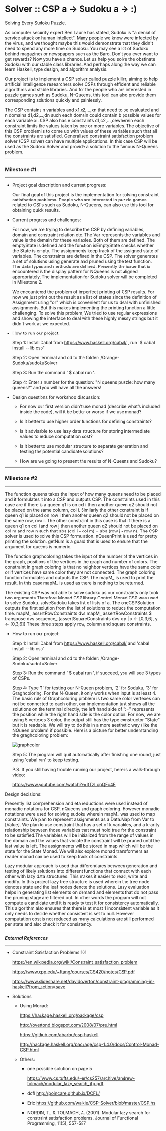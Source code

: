 # Solver :: CSP a -> Sudoku a -> :) 

Solving Every Sudoku Puzzle. 

As computer security expert Ben Laurie has stated, Sudoku is "a denial of service attack on human intellect". Many people we know were infected by the virus, and we thought maybe this would demonstrate that they didn't need to spend any more time on Sudoku. You may see a lot of Sudoku behind magazines or newspapers such as the Baro. Don’t you ever want to get rewards? Now you have a chance. Let us help you solve the obstinate Sudoku with our stable class libraries. And perhaps along the way we can learn Haskell, type design, and algorithm analysis.


Our project is to implement a CSP solver called puzzle killer, aiming to help artificial intelligence researchers solve CSPs through efficient and reliable algorithms and stable libraries. And for the people who are interested in puzzle games such as Sudoku, N-Queens, this tool can also provide them corresponding solutions quickly and painlessly.


The CSP contains n variables and x1,x2,...,xn that need to be evaluated and n domains d1,d2,...,dn such each domain could contain b possible values for each variable xi. CSP also has e constraints c1,c2,...,cewherein each constraint limits the values taken by one or more variables. The objective of this CSP problem is to come up with values of these variables such that all the constraints are satisfied. Generalized constraint satisfaction problem solver (CSP solver) can have multiple applications. In this case CSP will be used as the Sudoku Solver and provide a solution to the famous N-Queens problem.

***********************
### Milestone #1
***********************

- Project goal description and current progress:

  Our final goal of this project is the implementation for solving constraint satisfaction problems. People who are interested in puzzle games related to CSPs such as Sudoku, N-Queens, can also use this tool for obtaining quick results.
 
- Current progress and challenges:

  For now, we are trying to describe the CSP by defining variables, domain and constraint relation etc. The Var represents the variables and value is the domain for these variables. Both of them are defined. The emptyState is defined and the function isEmptyState checks whether the State is empty. The assignments keep track of the assigned state of variables. The constraints are defined in the CSP. The solver generates a set of solutions using generate and pruned using the test function. The data types and methods are defined. Presently the issue that is encountered is the display pattern for NQueens is not aligned appropriately. The implementation for Sudoku solver will be completed in Milestone 2. 
  
  We encountered the problem of imperfect printing of CSP results. For now we just print out the result as a list of states since the definition of Assignment using "or" which is convenient for us to deal with unfinished assignments. But this makes implementing the printing function a little challenging. To solve this  problem, We tried to use regular expressions and showing the interface to deal with these highly messy strings but it didn't work as we expected.


- How to run our project:

  Step 1: Install Cabal from https://www.haskell.org/cabal/ , run '$ cabal install --lib csp"

  Step 2: Open terminal and cd to the folder: /Orange-Sudoku/sudokuSolver

  Step 3: Run the command ‘ $ cabal run ’. 

  Step 4: Enter a number for the question: "N queens puzzle: how many queens?" and you will have all the answers!
  
  

- Design questions for workshop discussion:

  - For now our first version didn’t use monad (describe what’s included inside the code), will it be better or worse if we use monad?

  - Is it better to use higher order functions for defining constraints?

  - Is it advisable to use lazy data structure for storing intermediate values to reduce computation cost?

  - Is it better to use modular structure to separate generation and testing the potential candidate solutions? 
 
  - How are we going to present the results of N-Queens and Sudoku?


***********************
### Milestone #2
***********************

   The function queens takes the input of how many queens need to be placed and it formulates it into a CSP and outputs CSP. The constraints used in this case are if there is a queen q1 is on col i then another queen q2 should not be placed on the same column, col i. Similarly the other constraint is if queen q1 is placed on row i then another queen q2 should not be placed on the same row, row i. The other constraint in this case is that if there is a queen q1 on col i and row j then another queen q2 should not be placed on col m and row n such that abs (col i - col m) = abs (row j - row n). The CSP solver is used to solve this CSP formulation. nQueenPrint is used for pretty printing the solution. getNum is a guard that is used to ensure that the argument for queens is numeric.

   The function graphcoloring takes the input of the number of the vertices in the graph, positions of the vertices in the graph and number of colors. The constraint in graph coloring is that no neighbor vertices have the same color or if vertices have same color they are not connected. The graph coloring function formulates and outputs the CSP. The mapM_ is used to print the result. In this case mapM_ is used as there is nothing to be returned. 
 
   The existing CSP was not able to solve sudoku as our constraints only took two arguments.Therefore Monad CSP library Control.Monad.CSP was used to solve Sudoku. solveSudoku takes list of lists of a. The oneCSPSolution outputs the first solution from the list of solutions to reduce the computation time. 
mapM_ assertRowConstraints dvs
mapM_ assertRowConstraints $ transpose dvs
sequence_ [assertSquareConstraints dvs x y | x <- [0,3,6], y <- [0,3,6]]
These three steps apply row, column and square constraints. 

- How to run our project:

  Step 1: Install Cabal from https://www.haskell.org/cabal/ and 'cabal install --lib csp'

  Step 2: Open terminal and cd to the folder: /Orange-Sudoku/sudokuSolver

  Step 3: Run the command ‘ $ cabal run ’, if succeed, you will see 3 types of CSPs. 

  Step 4: Type '1' for testing our N-Queen problem, '2' for Soduku, '3' for Graghcoloring. For the N-Queen, it only works when input is at least 4. The basic rule of Graphcoloring problem is two same color vertexes can not be connected to each other, our implementation just shows all the solutions on the terminal directly, the left hand side of ":=" represents the position while the right hand side is the color option. For now, we are using 5 vertexes 3 color, the output still has the type constructor "State" but it is readable. We will try to do this in a more aesthetic way (like the NQueen problem) if possible.
  Here is a picture for better understanding the graghcoloring problem:
 
  ![graphcolor](https://user-images.githubusercontent.com/56494388/119771665-e73cc200-be72-11eb-9973-c7d8c9294e6e.png)

  Step 5: The program will quit automatically after finishing one round, just using 'cabal run' to keep testing.
  
  
  P.S. If you still having trouble running our project, here is a walk-through video:
  
  https://www.youtube.com/watch?v=3TzLcpQFc4E

Design decisions:


   Presently list comprehension and eta reductions were used instead of monadic notations for CSP, nQueens and graph coloring. However monadic notations were used for solving sudoku wherein mapM_ was used to map constraints. We plan to represent assignments as a Data.Map from Var to [Value]. We plan to use constraint that has a set of k variables, and a k-arity relationship between those variables that must hold true for the constraint to be satisfied.The variables will be initialized from the range of values in the domain and the values that violate the constraint will be pruned until the last value is left. The assignments will be stored in map which will be the state for the State Monad. We will also explore monad transformers as reader monad can be used to keep track of constraints. 

   Lazy modular approach is used that differentiates between generation and testing of likely solutions into different functions that connect with each other with lazy data structures. This makes it easier to read, write and modify. In this project lazy tree structure is used wherein the tree node denotes state and the leaf nodes denote the solutions. Lazy evaluation helps in generating list elements on demand and elements that do not pass the pruning stage are filtered out. In other words the program will not compute a candidate until it is ready to test it for consistency automatically. This algorithm also ensures that there is at most 1 inconsistent variable as it only needs to decide whether consistent is set to null. However computation cost is not reduced as many calculations are still performed per state and also check it for consistency.


















*************************
***External References***
*************************

- Constraint Satisfaction Problems 101

  https://en.wikipedia.org/wiki/Constraint_satisfaction_problem
  
  https://www.cpp.edu/~ftang/courses/CS420/notes/CSP.pdf
  
  https://www.slideshare.net/davidoverton/constraint-programming-in-haskell?from_action=save

- Solutions
    - Using Monad:
    
      https://hackage.haskell.org/package/csp
      
      http://overtond.blogspot.com/2008/07/pre.html
      
      https://github.com/abarbu/csp-haskell
      
      http://hackage.haskell.org/package/csp-1.4.0/docs/Control-Monad-CSP.html
      
    - Others:
    
      - one possible solution on page 5
      
        https://www.cs.tufts.edu/~nr/cs257/archive/andrew-tolmach/modular_lazy_search_jfp.pdf
        
      - dcfl
        http://poincare.github.io/DCFL/
        
      - Eric
        https://github.com/walkie/CSP-Solver/blob/master/CSP.hs
        
      - NORDIN, T., & TOLMACH, A. (2001). Modular lazy search for constraint satisfaction problems. Journal of Functional Programming, 11(5), 557-587











